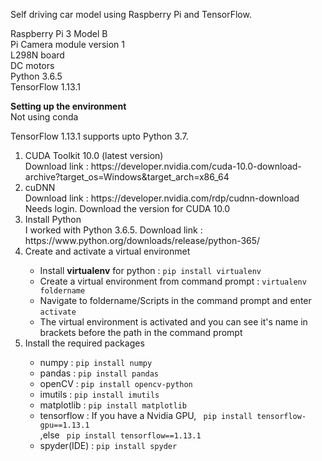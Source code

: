 Self driving car model using Raspberry Pi and TensorFlow.

Raspberry Pi 3 Model B<br/>
Pi Camera module version 1<br/>
L298N board<br/>
DC motors<br/>
Python 3.6.5<br/>
TensorFlow 1.13.1<br/>

<b>Setting up the environment</b><br/>
Not using conda<br/>

TensorFlow 1.13.1 supports upto Python 3.7.<br/>
<ol>
<li> CUDA Toolkit 10.0 (latest version)</li>
Download link : https://developer.nvidia.com/cuda-10.0-download-archive?target_os=Windows&target_arch=x86_64 <br/>
<li> cuDNN </li>
Download link : https://developer.nvidia.com/rdp/cudnn-download <br/>
Needs login. Download the version for CUDA 10.0

<li> Install Python </li>
I worked with Python 3.6.5.
Download link : https://www.python.org/downloads/release/python-365/

<li>Create and activate a virtual environmet</li>
<ul>
  <li>Install <b>virtualenv</b> for python : <code>pip install virtualenv</code></li>  
  <li>Create a virtual environment from command prompt : <code>virtualenv foldername</code></li>
  <li>Navigate to foldername/Scripts in the command prompt and enter <code>activate</code></li>
  <li>The virtual environment is activated and you can see it's name in brackets before the path in the command prompt</li>
</ul>

<li>Install the required packages</li>
<ul>
  <li>numpy : <code>pip install numpy</code></li>
  <li>pandas : <code>pip install pandas</code></li>
  <li>openCV : <code>pip install opencv-python</code></li>
  <li>imutils : <code>pip install imutils</code></li>
  <li>matplotlib : <code>pip install matplotlib</code></li>
  <li>tensorflow : If you have a Nvidia GPU, <code> pip install tensorflow-gpu==1.13.1</code><br/>
    ,else <code> pip install tensorflow==1.13.1</code>
  </li>
  <li> spyder(IDE) : <code>pip install spyder</li>
</ul></ol>

